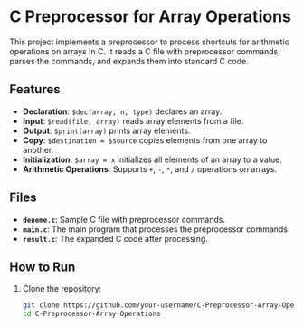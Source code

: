 # C Preprocessor for Array Operations

This project implements a preprocessor to process shortcuts for arithmetic operations on arrays in C. It reads a C file with preprocessor commands, parses the commands, and expands them into standard C code.

## Features
- **Declaration**: `$dec(array, n, type)` declares an array.
- **Input**: `$read(file, array)` reads array elements from a file.
- **Output**: `$print(array)` prints array elements.
- **Copy**: `$destination = $source` copies elements from one array to another.
- **Initialization**: `$array = x` initializes all elements of an array to a value.
- **Arithmetic Operations**: Supports `+`, `-`, `*`, and `/` operations on arrays.

## Files
- **`deneme.c`**: Sample C file with preprocessor commands.
- **`main.c`**: The main program that processes the preprocessor commands.
- **`result.c`**: The expanded C code after processing.

## How to Run
1. Clone the repository:
   ```bash
   git clone https://github.com/your-username/C-Preprocessor-Array-Operations.git
   cd C-Preprocessor-Array-Operations
